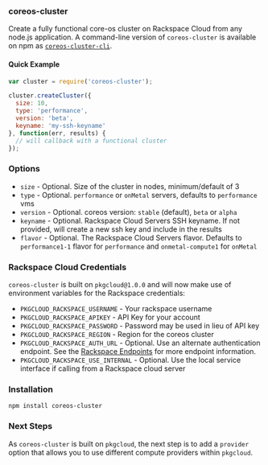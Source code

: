 ### coreos-cluster

Create a fully functional core-os cluster on Rackspace Cloud from any node.js application. A command-line version of `coreos-cluster` is available on npm as [`coreos-cluster-cli`](https://npmjs.org/package/coreos-cluster-cli).

#### Quick Example

```javascript
var cluster = require('coreos-cluster');

cluster.createCluster({
  size: 10,
  type: 'performance',
  version: 'beta',
  keyname: 'my-ssh-keyname'
}, function(err, results) {
  // will callback with a functional cluster
});
```

### Options

- `size` - Optional. Size of the cluster in nodes, minimum/default of 3
- `type` - Optional. `performance` or `onMetal` servers, defaults to `performance` vms
- `version` - Optional. coreos version: `stable` (default), `beta` or `alpha`
- `keyname` - Optional. Rackspace Cloud Servers SSH keyname. If not provided, will create a new ssh key and include in the results
- `flavor` - Optional. The Rackspace Cloud Servers flavor. Defaults to `performance1-1` flavor for `performance` and `onmetal-compute1` for `onMetal`

### Rackspace Cloud Credentials
`coreos-cluster` is built on `pkgcloud@1.0.0` and will now make use of environment variables for the Rackspace credentials:

- `PKGCLOUD_RACKSPACE_USERNAME` - Your rackspace username
- `PKGCLOUD_RACKSPACE_APIKEY` - API Key for your account
- `PKGCLOUD_RACKSPACE_PASSWORD` - Password may be used in lieu of API key
- `PKGCLOUD_RACKSPACE_REGION` - Region for the coreos cluster
- `PKGCLOUD_RACKSPACE_AUTH_URL` - Optional. Use an alternate authentication endpoint. See the [Rackspace Endpoints](http://docs.rackspace.com/servers/api/v2/cn-devguide/content/auth_endpoints.html) for more endpoint information.
- `PKGCLOUD_RACKSPACE_USE_INTERNAL` - Optional. Use the local service interface if calling from a Rackspace cloud server

### Installation

```
npm install coreos-cluster
```

### Next Steps
As `coreos-cluster` is built on `pkgcloud`, the next step is to add a `provider` option that allows you to use different compute providers within `pkgcloud`.